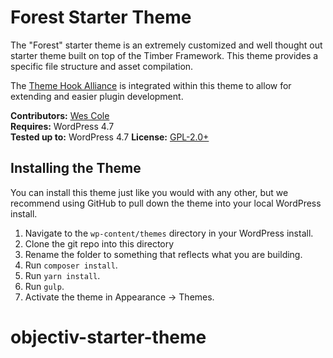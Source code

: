 # Forest Starter Theme

The "Forest" starter theme is an extremely customized and well thought out starter theme built on top of the Timber Framework. This theme provides a specific file structure and asset compilation.

The [Theme Hook Alliance](https://github.com/zamoose/themehookalliance) is integrated within this theme to allow for extending and easier plugin development.

__Contributors:__ [Wes Cole](https://github.com/wesleycole)  
__Requires:__ WordPress 4.7  
__Tested up to:__ WordPress 4.7
__License:__ [GPL-2.0+](http://www.gnu.org/licenses/gpl-2.0.html)

## Installing the Theme

You can install this theme just like you would with any other, but we recommend using GitHub to pull down the theme into your local WordPress install.

1. Navigate to the `wp-content/themes` directory in your WordPress install.
2. Clone the git repo into this directory
3. Rename the folder to something that reflects what you are building.
4. Run `composer install`.
5. Run `yarn install`.
6. Run `gulp`.
7. Activate the theme in Appearance -> Themes.
# objectiv-starter-theme
